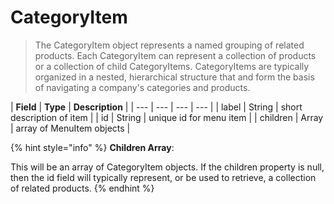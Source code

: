 # CategoryItem

> The CategoryItem object represents a named grouping of related products.  Each CategoryItem can represent a collection of products or a collection of child CategoryItems.  CategoryItems are typically organized in a nested, hierarchical structure that and form the basis of navigating a company's categories and products.

| **Field** | **Type** | **Description** |
| --- | --- | --- | --- |
| label | String | short description of item |
| id | String | unique id for menu item |
| children | Array  | array of MenuItem objects |

{% hint style="info" %}
**Children Array**: 

This will be an array of CategoryItem objects.  If the children property is null, then the id field will typically represent, or be used to retrieve, a collection of related products.
{% endhint %}





